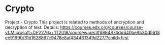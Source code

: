 # Crypto
Project - Crypto This project is related to methods of encryption and decryption of text. Details: https://courses.edx.org/courses/course-v1:Microsoft+DEV276x+1T2018/courseware/3f6884874dd640be8b30d5613ee91990/31d1628887c9478e8af434461349d227/?child=first
